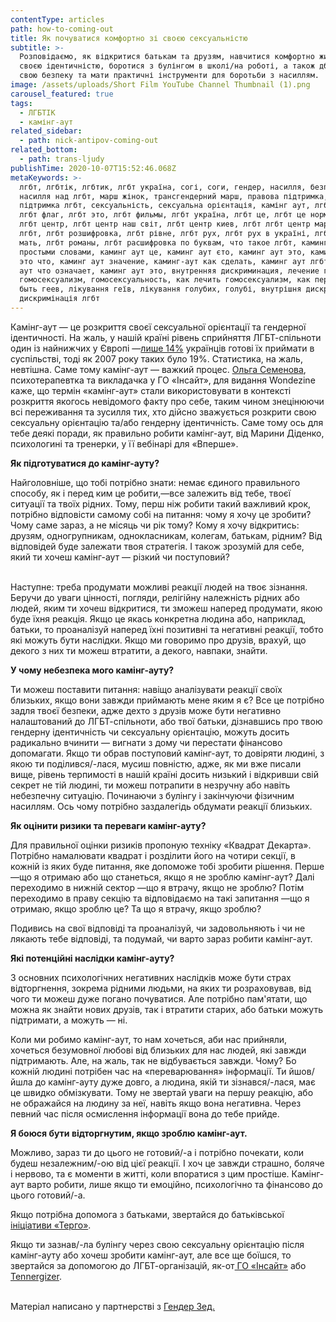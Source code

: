```yaml
---
contentType: articles
path: how-to-coming-out
title: Як почуватися комфортно зі своєю сексуальністю
subtitle: >-
  Розповідаємо, як відкритися батькам та друзям, навчитися комфортно жити зі
  своєю ідентичністю, боротися з булінгом в школі/на роботі, а також дбати про
  свою безпеку та мати практичні інструменти для боротьби з насиллям. 
image: /assets/uploads/Short Film YouTube Channel Thumbnail (1).png
carousel_featured: true
tags:
  - ЛГБТІК
  - камінг-аут
related_sidebar:
  - path: nick-antipov-coming-out
related_bottom:
  - path: trans-ljudy
publishTime: 2020-10-07T15:52:46.068Z
metaKeywords: >-
  лгбт, лгбтік, лгбтик, лгбт україна, согі, соги, гендер, насилля, безпека,
  насилля над лгбт, марш жінок, трансгендерний марш, правова підтримка, правова
  підтримка лгбт, сексуальність, сексуальна орієнтація, камінг аут, лгбтик это,
  лгбт флаг, лгбт это, лгбт фильмы, лгбт україна, лгбт це, лгбт це нормально,
  лгбт центр, лгбт центр наш світ, лгбт центр киев, лгбт лгбт центр мариуполь, о
  лгбт, лгбт розшифровка, лгбт рівне, лгбт рух, лгбт рух в україні, лгбт родина
  мать, лгбт романы, лгбт расшифровка по буквам, что такое лгбт, каминг аут это
  простыми словами, каминг аут це, каминг аут єто, каминг аут это, каминг аут
  это что, каминг аут значение, каминг-аут как сделать, каминг аут лгбт, каминг
  аут что означает, каминг аут это, внутренняя дискриминация, лечение геев,
  гомосексуализм, гомосексуальность, как лечить гомосексуализм, как перестать
  быть геев, лікування геїв, лікування голубих, голубі, внутрішня дискримінація,
  дискримінація лгбт
---
```

<!--StartFragment-->

Камінг-аут — це розкриття своєї сексуальної орієнтації та гендерної ідентичності. На жаль, у нашій країні рівень сприйняття ЛГБТ-спільноти один із найнижчих у Європі —[лише 14%](https://www.rferl.org/a/how-europeans-view-homosexuality/30230588.html) українців готові їх приймати в суспільстві, тоді як 2007 року таких було 19%. Статистика, на жаль, невтішна. Саме тому камінг-аут — важкий процес. [Ольга Семенова](https://www.wonderzine.com.ua/wonderzine/life/good-question/991-u-mene-kaming-aut-chi-mozhna-vzhivati-tsey-termin-v-inshih-znachennyah), психотерапевтка та викладачка у ГО «Інсайт», для видання Wondezine каже, що термін «камінг-аут» стали використовувати в контексті розкриття якогось невідомого факту про себе, таким чином знецінюючи всі переживання та зусилля тих, хто дійсно зважується розкрити свою сексуальну орієнтацію та/або гендерну ідентичність. Саме тому ось для тебе деякі поради, як правильно робити камінг-аут, від Марини Діденко, психологині та тренерки, у її вебінарі для «Вперше».



**Як підготуватися до камінг-ауту?**



Найголовніше, що тобі потрібно знати: немає єдиного правильного способу, як і перед ким це робити,—все залежить від тебе, твоєї ситуації та твоїх рідних. Тому, перш ніж робити такий важливий крок, потрібно відповісти самому собі на питання: чому я хочу це зробити? Чому саме зараз, а не місяць чи рік тому? Кому я хочу відкритись: друзям, одногрупникам, однокласникам, колегам, батькам, рідним? Від відповідей буде залежати твоя стратегія. І також зрозумій для себе, який ти хочеш камінг-аут — різкий чи поступовий?

\
Наступне: треба продумати можливі реакції людей на твоє зізнання. Беручи до уваги цінності, погляди, релігійну належність рідних або людей, яким ти хочеш відкритися, ти зможеш наперед продумати, якою буде їхня реакція. Якщо це якась конкретна людина або, наприклад, батьки, то проаналізуй наперед їхні позитивні та негативні реакції, тобто які можуть бути наслідки. Якщо ми говоримо про друзів, врахуй, що декого з них ти можеш втратити, а декого, навпаки, знайти.



**У чому небезпека мого камінг-ауту?**

Ти можеш поставити питання: навіщо аналізувати реакції своїх близьких, якщо вони завжди приймають мене яким я є? Все це потрібно задля твоєї безпеки, адже дехто з друзів може бути негативно налаштований до ЛГБТ-спільноти, або твої батьки, дізнавшись про твою гендерну ідентичність чи сексуальну орієнтацію, можуть досить радикально вчинити — вигнати з дому чи перестати фінансово допомагати. Якщо ти обрав поступовий камінг-аут, то довіряти людині, з якою ти поділився/-лася, мусиш повністю, адже, як ми вже писали вище, рівень терпимості в нашій країні досить низький і відкривши свій секрет не тій людині, ти можеш потрапити в незручну або навіть небезпечну ситуацію. Починаючи з булінгу і закінчуючи фізичним насиллям. Ось чому потрібно заздалегідь обдумати реакції близьких.



**Як оцінити ризики та переваги камінг-ауту?**

Для правильної оцінки ризиків пропоную техніку «Квадрат Декарта». Потрібно намалювати квадрат і розділити його на чотири секції, в кожній із яких буде питання, яке допоможе тобі зробити рішення. Перше —що я отримаю або що станеться, якщо я не зроблю камінг-аут? Далі переходимо в нижній сектор —що я втрачу, якщо не зроблю? Потім переходимо в праву секцію та відповідаємо на такі запитання —що я отримаю, якщо зроблю це? Та що я втрачу, якщо зроблю?

Подивись на свої відповіді та проаналізуй, чи задовольняють і чи не лякають тебе відповіді, та подумай, чи варто зараз робити камінг-аут.



**Які потенційні наслідки камінг-ауту?**

З основних психологічних негативних наслідків може бути страх відторгнення, зокрема рідними людьми, на яких ти розраховував, від чого ти можеш дуже погано почуватися. Але потрібно пам'ятати, що можна як знайти нових друзів, так і втратити старих, або батьки можуть підтримати, а можуть — ні.

Коли ми робимо камінг-аут, то нам хочеться, аби нас прийняли, хочеться безумовної любові від близьких для нас людей, які завжди підтримають. Але, на жаль, так не відбувається завжди. Чому? Бо кожній людині потрібен час на «переварювання» інформації. Ти йшов/йшла до камінг-ауту дуже довго, а людина, якій ти зізнався/-лася, має це швидко обмізкувати. Тому не звертай уваги на першу реакцію, або не ображайся на людину за неї, навіть якщо вона негативна. Через певний час після осмислення інформації вона до тебе прийде.



**Я боюся бути відторгнутим, якщо зроблю камінг-аут.**

Можливо, зараз ти до цього не готовий/-а і потрібно почекати, коли будеш незалежним/-ою від цієї реакції. І хоч це завжди страшно, боляче і нервово, та є моменти в житті, коли впоратися з цим простіше. Камінг-аут варто робити, лише якщо ти емоційно, психологічно та фінансово до цього готовий/-а.

Якщо потрібна допомога з батьками, звертайся до батьківської [ініціативи «Терго»](https://tergo.org.ua/).

Якщо ти зазнав/-ла булінгу через свою сексуальну орієнтацію після камінг-ауту або хочеш зробити камінг-аут, але все ще боїшся, то звертайся за допомогою до ЛГБТ-організацій, як-от[ ГО «Інсайт»](https://www.insight-ukraine.org/uk) або [Tennergizer](https://teenergizer.org/).

\
Матеріал написано у партнерстві з [Гендер Зед.](https://genderz.org.ua/)

<!--EndFragment-->
